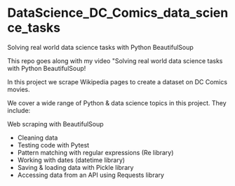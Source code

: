 # DataScience_DC_Comics_data_science_tasks
Solving real world data science tasks with Python BeautifulSoup

This repo goes along with my video "Solving real world data science tasks with Python BeautifulSoup!

In this project we scrape Wikipedia pages to create a dataset on DC Comics movies.

We cover a wide range of Python & data science topics in this project. They include:

Web scraping with BeautifulSoup
- Cleaning data
- Testing code with Pytest
- Pattern matching with regular expressions (Re library)
- Working with dates (datetime library)
- Saving & loading data with Pickle library
- Accessing data from an API using Requests library
